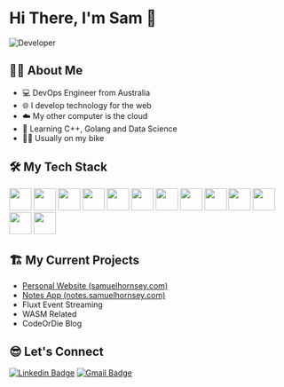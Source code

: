 # Hi There, I'm Sam 👋

<div>
    <img src="https://media1.giphy.com/media/v1.Y2lkPTc5MGI3NjExaTdraWZmdjczd3QwZzA3bTR6cng3aWg0bWYwbnNrNHJlbnF3bzZpdSZlcD12MV9pbnRlcm5hbF9naWZfYnlfaWQmY3Q9Zw/qgQUggAC3Pfv687qPC/giphy.gif" alt="Developer">
</div>

## 🧑‍💻 About Me
- 💻 DevOps Engineer from Australia
- 🌐 I develop technology for the web
- ☁️ My other computer is the cloud
- 🏫 Learning C++, Golang and Data Science
- 🚴‍♂️ Usually on my bike

## 🛠️ My Tech Stack
<div>
    <img src="https://cdn.jsdelivr.net/gh/devicons/devicon@latest/icons/python/python-original.svg" width="40" height="40" />
    <img src="https://cdn.jsdelivr.net/gh/devicons/devicon@latest/icons/javascript/javascript-original.svg" width="40" height="40" />
    <img src="https://cdn.jsdelivr.net/gh/devicons/devicon@latest/icons/typescript/typescript-original.svg" width="40" height="40" />
    <img src="https://cdn.jsdelivr.net/gh/devicons/devicon@latest/icons/nodejs/nodejs-original.svg" width="40" height="40" />
    <img src="https://cdn.jsdelivr.net/gh/devicons/devicon@latest/icons/react/react-original.svg" width="40" height="40" />
    <img src="https://cdn.jsdelivr.net/gh/devicons/devicon@latest/icons/nextjs/nextjs-original.svg" width="40" height="40" />
    <img src="https://cdn.jsdelivr.net/gh/devicons/devicon@latest/icons/java/java-original.svg" width="40" height="40" />
    <img src="https://cdn.jsdelivr.net/gh/devicons/devicon@latest/icons/amazonwebservices/amazonwebservices-plain-wordmark.svg" width="40" height="40" />
    <img src="https://cdn.jsdelivr.net/gh/devicons/devicon@latest/icons/azure/azure-original.svg" width="40" height="40" />
    <img src="https://cdn.jsdelivr.net/gh/devicons/devicon@latest/icons/ansible/ansible-original.svg" width="40" height="40" />
    <img src="https://cdn.jsdelivr.net/gh/devicons/devicon@latest/icons/kubernetes/kubernetes-original.svg" width="40" height="40" />
    <img src="https://cdn.jsdelivr.net/gh/devicons/devicon@latest/icons/apachespark/apachespark-original.svg" width="40" height="40" />
    <img src="https://cdn.jsdelivr.net/gh/devicons/devicon@latest/icons/hadoop/hadoop-original.svg" width="40" height="40" />
</div>

## 🏗️ My Current Projects

- [Personal Website (samuelhornsey.com)](https://samuelhornsey.com)
- [Notes App (notes.samuelhornsey.com)](https://notes.samuelhornsey.com)
- Fluxt Event Streaming
- WASM Related
- CodeOrDie Blog

## 😎 Let's Connect
[![Linkedin Badge](https://img.shields.io/badge/Samuel%20Hornsey-blue?style=flat-square&logo=Linkedin&logoColor=white&link=https://www.linkedin.com/in/samuel-hornsey)](https://www.linkedin.com/in/samuel-hornsey) [![Gmail Badge](https://img.shields.io/badge/me@samuelhornsey.com-c14438?style=flat-square&logo=Gmail&logoColor=white&link=mailto:me@samuelhornsey.com)](mailto:me@samuelhornsey.com)
